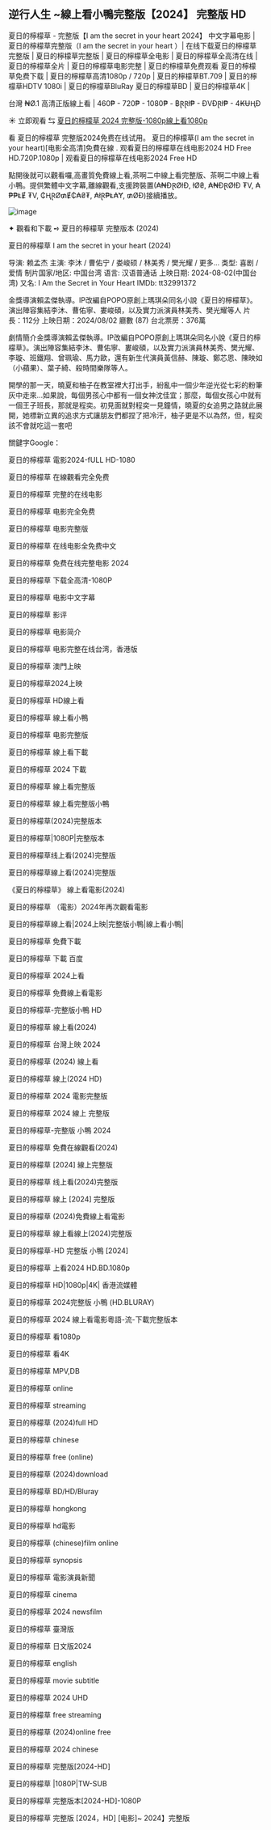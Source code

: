 ## 逆行人生 ~線上看小鴨完整版【2024】 完整版 HD

夏日的檸檬草 - 完整版【I am the secret in your heart 2024】 中文字幕电影 | 夏日的檸檬草完整版（I am the secret in your heart ）| 在线下载夏日的檸檬草完整版 | 夏日的檸檬草完整版 | 夏日的檸檬草全电影 | 夏日的檸檬草全高清在线 | 夏日的檸檬草全片 | 夏日的檸檬草电影完整 | 夏日的檸檬草免费观看 夏日的檸檬草免费下载 | 夏日的檸檬草高清1080p / 720p | 夏日的檸檬草BT.709 | 夏日的檸檬草HDTV 1080i | 夏日的檸檬草BluRay 夏日的檸檬草BD | 夏日的檸檬草4K |

台灣 ₦Ø.1 高清正版線上看 | 460₱ - 720₱ - 1080₱ - ฿ⱤⱤł₱ - ĐVĐⱤł₱ - 4₭ɄⱧĐ

☀ 立即观看 ⇆ <a href="https://hdmoviesworld.xyz/zh/movie/945961/alien-romulus" target="_blank"> 夏日的檸檬草 2024 完整版-1080p線上看1080p</b></a>

看 夏日的檸檬草 完整版2024免费在线试用。 夏日的檸檬草(I am the secret in your heart)[电影全高清]免費在線 . 观看夏日的檸檬草在线电影2024 HD Free HD.720P.1080p | 观看夏日的檸檬草在线电影2024 Free HD

點開後就可以觀看囉,高畫質免費線上看,茶啊二中線上看完整版、茶啊二中線上看小鴨。提供繁體中文字幕,離線觀看,支援跨裝置(₳₦ĐⱤØłĐ, łØ₴, ₳₦ĐⱤØłĐ ₮V, ₳₱₱ⱠɆ ₮V, ₵ⱧⱤØ₥Ɇ₵₳₴₮, ₳łⱤ₱Ⱡ₳Ɏ, ₥ØĐ)接續播放。

![image](https://github.com/user-attachments/assets/fbc8a6fd-46a7-48bd-bd11-08a69284f3e2)

✦ 觀看和下載 ➺ 夏日的檸檬草 完整版本 (2024)

夏日的檸檬草 I am the secret in your heart (2024)

导演: 赖孟杰
主演: 李沐 / 曹佑宁 / 娄峻硕 / 林美秀 / 樊光耀 / 更多...
类型: 喜剧 / 爱情
制片国家/地区: 中国台湾
语言: 汉语普通话
上映日期: 2024-08-02(中国台湾)
又名: I Am the Secret in Your Heart
IMDb: tt32991372

金獎導演賴孟傑執導。IP改編自POPO原創上瑪琪朵同名小說《夏日的檸檬草》。演出陣容集結李沐、曹佑寧、婁峻碩，以及實力派演員林美秀、樊光耀等人
片長：112分 上映日期：2024/08/02 廳數 (87) 台北票房：376萬

劇情簡介金獎導演賴孟傑執導。IP改編自POPO原創上瑪琪朵同名小說《夏日的檸檬草》。演出陣容集結李沐、曹佑寧、婁峻碩，以及實力派演員林美秀、樊光耀、李璇、班鐵翔、曾珮瑜、馬力歐，還有新生代演員黃信赫、陳璇、鄭芯恩、陳映如（小蘋果）、葉子綺、殺時間樂隊等人。

開學的那一天，曉夏和柚子在教室裡大打出手，紛亂中一個少年逆光從七彩的粉筆灰中走來…如果說，每個男孩心中都有一個女神沈佳宜；那麼，每個女孩心中就有一個王子班長，那就是程奕。初見面就對程奕一見鐘情，曉夏的女追男之路就此展開，她標新立異的追求方式讓朋友們都捏了把冷汗，柚子更是不以為然，但，程奕該不會就吃這一套吧

關鍵字Google：

夏日的檸檬草 電影2024-fULL HD-1080

夏日的檸檬草 在線觀看完全免费

夏日的檸檬草 完整的在线电影

夏日的檸檬草 电影完全免费

夏日的檸檬草 电影完整版

夏日的檸檬草 在线电影全免费中文

夏日的檸檬草 免费在线完整电影 2024

夏日的檸檬草 下载全高清-1080P

夏日的檸檬草 电影中文字幕

夏日的檸檬草 影评

夏日的檸檬草 电影简介

夏日的檸檬草 电影完整在线台湾，香港版

夏日的檸檬草 澳門上映

夏日的檸檬草2024上映

夏日的檸檬草 HD線上看

夏日的檸檬草 線上看小鴨

夏日的檸檬草 电影完整版

夏日的檸檬草 線上看下載

夏日的檸檬草 2024 下載

夏日的檸檬草 線上看完整版

夏日的檸檬草 線上看完整版小鴨

夏日的檸檬草(2024)完整版本

夏日的檸檬草|1080P|完整版本

夏日的檸檬草线上看(2024)完整版

夏日的檸檬草線上看(2024)完整版

《夏日的檸檬草》 線上看電影(2024)

夏日的檸檬草 （電影）2024年再次觀看電影

夏日的檸檬草線上看|2024上映|完整版小鴨|線上看小鴨|

夏日的檸檬草 免費下載

夏日的檸檬草 下載 百度

夏日的檸檬草 2024上看

夏日的檸檬草 免費線上看電影

夏日的檸檬草-完整版小鴨 HD

夏日的檸檬草 線上看(2024)

夏日的檸檬草 台灣上映 2024

夏日的檸檬草 (2024) 線上看

夏日的檸檬草 線上(2024 HD)

夏日的檸檬草 2024 電影完整版

夏日的檸檬草 2024 線上 完整版

夏日的檸檬草-完整版 小鴨 2024

夏日的檸檬草 免費在線觀看(2024)

夏日的檸檬草 [2024] 線上完整版

夏日的檸檬草 线上看(2024)完整版

夏日的檸檬草 線上 [2024] 完整版

夏日的檸檬草 (2024)免費線上看電影

夏日的檸檬草 線上看線上(2024)完整版

夏日的檸檬草-HD 完整版 小鴨 [2024]

夏日的檸檬草 上看2024 HD.BD.1080p

夏日的檸檬草 HD|1080p|4K| 香港流媒體

夏日的檸檬草 2024完整版 小鴨 (HD.BLURAY)

夏日的檸檬草 2024 線上看電影粵語-流-下載完整版本

夏日的檸檬草 看1080p

夏日的檸檬草 看4K

夏日的檸檬草 MPV,DB

夏日的檸檬草 online

夏日的檸檬草 streaming

夏日的檸檬草 (2024)full HD

夏日的檸檬草 chinese

夏日的檸檬草 free (online)

夏日的檸檬草 (2024)download

夏日的檸檬草 BD/HD/Bluray

夏日的檸檬草 hongkong

夏日的檸檬草 hd電影

夏日的檸檬草 (chinese)film online

夏日的檸檬草 synopsis

夏日的檸檬草 電影演員新聞

夏日的檸檬草 cinema

夏日的檸檬草 2024 newsfilm

夏日的檸檬草 臺灣版

夏日的檸檬草 日文版2024

夏日的檸檬草 english

夏日的檸檬草 movie subtitle

夏日的檸檬草 2024 UHD

夏日的檸檬草 free streaming

夏日的檸檬草 (2024)online free

夏日的檸檬草 2024 chinese

夏日的檸檬草 完整版[2024-HD]

夏日的檸檬草 |1080P|TW-SUB

夏日的檸檬草 完整版本[2024-HD]-1080P

夏日的檸檬草 完整版 [2024，HD] [电影]~ 2024】完整版
